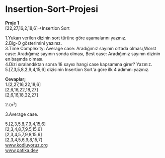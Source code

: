 # Insertion-Sort-Projesi
**Proje 1**  
[22,27,16,2,18,6]->Insertion Sort  

1.Yukarı verilen dizinin sort türüne göre aşamalarını yazınız.  
2.Big-O gösterimini yazınız.  
3.Time Complexity: Average case: Aradığımız sayının ortada olması,Worst case: Aradığımız sayının sonda olması, Best case: Aradığımız sayının dizinin en başında olması.  
4.Dizi sıralandıktan sonra 18 sayısı hangi case kapsamına girer? Yazınız.  
5.[7,3,5,8,2,9,4,15,6] dizisinin Insertion Sort'a göre ilk 4 adımını yazınız.  

**Cevaplar;**  
1.[2,27,16,22,18,6]  
  [2,6,16,22,18,27]  
  [2,6,16,18,22,27]  

2.(n²)  

3.Average case.  

5.[2,3,5,8,7,9,4,15,6]  
[2,3,4,8,7,9,5,15,6]  
[2,3,4,5,7,9,8,15,6]  
[2,3,4,5,6,9,8,15,7]  
www.kodluyoruz.org   
www.patika.dev
